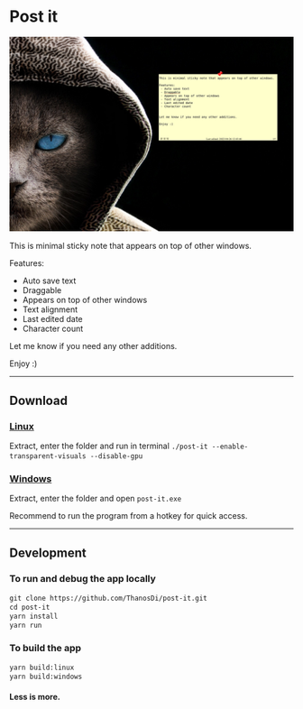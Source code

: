# Post it
![post it](./postit.jpg "Post it")

This is minimal sticky note that appears on top of other windows.

Features:
 - Auto save text
 - Draggable
 - Appears on top of other windows
 - Text alignment
 - Last edited date
 - Character count


Let me know if you need any other additions.

Enjoy :)

---

## Download
### [Linux](https://drive.google.com/file/d/1di53vmAYfZMIWS_a4cHcaY4e2vkdeKaT/view?usp=sharing "Linux")
Extract, enter the folder and run in terminal `./post-it --enable-transparent-visuals --disable-gpu`

### [Windows](https://drive.google.com/file/d/1kB8y2qUBoiIW_lwdlA_BRVyxuJPzlm8T/view?usp=sharing "Windows")

Extract, enter the folder and open `post-it.exe`

Recommend to run the program from a hotkey for quick access.

---

## Development

### To run and debug the app locally
```
git clone https://github.com/ThanosDi/post-it.git
cd post-it
yarn install
yarn run
```

### To build the app

```
yarn build:linux
yarn build:windows
```


#### Less is more.
